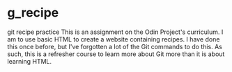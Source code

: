 # g_recipe
git recipe practice
This is an assignment on the Odin Project's curriculum.  I am to use basic HTML to create a website containing recipes.  I have done this once before, but I've forgotten a lot of the Git commands to do this.  As such, this is a refresher course to learn more about Git more than it is about learning HTML.  